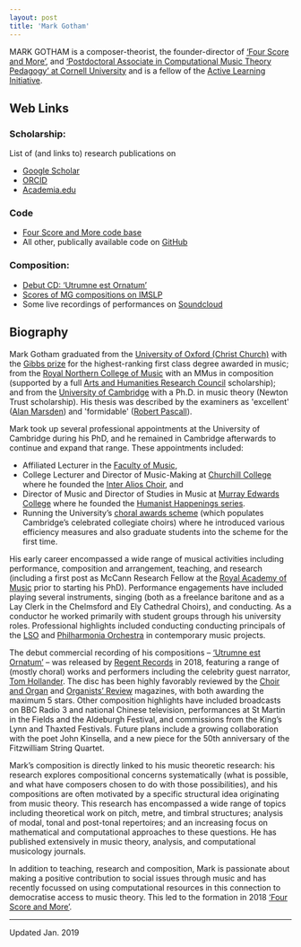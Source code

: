 ```yaml
---
layout: post
title: 'Mark Gotham'
---
```


MARK GOTHAM is a composer-theorist, the founder-director of [‘Four Score and More’](https://fourscoreandmore.org/), and  [‘Postdoctoral Associate in Computational Music Theory Pedagogy’ at Cornell University](http://music.cornell.edu/mark-gotham) and is a fellow of the [Active Learning Initiative](http://as.cornell.edu/education-innovation).

## Web Links

### Scholarship:
List of (and links to) research publications on
- [Google Scholar](https://scholar.google.com/citations?user=bA0PEo0AAAAJ&hl=en&oi=ao)
- [ORCID](https://orcid.org/0000-0003-0722-3074?lang=en)
- [Academia.edu](https://cornell.academia.edu/MarkGotham)

### Code
- [Four Score and More code base](https://github.com/fourscoreandmore/fourscoreandmore.org)
- All other, publically available code on [GitHub](https://github.com/MarkGotham)

### Composition:
- [Debut CD: ‘Utrumne est Ornatum’](http://www.regent-records.co.uk/product_details_349.htm)
- [Scores of MG compositions on IMSLP](https://imslp.org/wiki/Category:Gotham%2C_Mark)
- Some live recordings of performances on [Soundcloud](https://soundcloud.com/mark-gotham)

## Biography

Mark Gotham graduated from the [University of Oxford (Christ Church)](http://www.ox.ac.uk/) with the [Gibbs prize](http://www.ox.ac.uk/feesandfunding/ugcurrent/other/prizes/gibbs/) for the highest-ranking first class degree awarded in music; from the [Royal Northern College of Music](http://www.rncm.ac.uk/) with an MMus in composition (supported by a full [Arts and Humanities Research Council](http://www.ahrc.ac.uk/Pages/Home.aspx) scholarship); and from the [University of Cambridge](http://www.cam.ac.uk/) with a Ph.D. in music theory (Newton Trust scholarship). His thesis was described by the examiners as 'excellent' ([Alan Marsden](http://www.lancaster.ac.uk/staff/marsdena/)) and 'formidable' ([Robert Pascall](http://www.nottingham.ac.uk/music/people/robert.pascall)).

Mark took up several professional appointments at the University of Cambridge during his PhD, and he remained in Cambridge afterwards to continue and expand that range. These appointments included:
- Affiliated Lecturer in the [Faculty of Music](https://www.mus.cam.ac.uk/),
- College Lecturer and Director of Music-Making at [Churchill College](https://www.chu.cam.ac.uk/) where he founded the [Inter Alios Choir](https://www.chu.cam.ac.uk/societies/music/?q=interalios), and
- Director of Music and Director of Studies in Music at [Murray Edwards College](https://www.murrayedwards.cam.ac.uk/) where he founded the [Humanist Happenings series](https://www.murrayedwards.cam.ac.uk/college-life/societies-music-and-sports/music-murray-edwards-college/humanist-happenings).
- Running the University’s [choral awards scheme](https://www.undergraduate.study.cam.ac.uk/finance/music-awards/choral-awards) (which populates Cambridge’s celebrated collegiate choirs) where he introduced various efficiency measures and also graduate students into the scheme for the first time.

His early career encompassed a wide range of musical activities including performance, composition and arrangement, teaching, and research (including a first post as McCann Research Fellow at the [Royal Academy of Music](https://www.ram.ac.uk/) prior to starting his PhD).
Performance engagements have included playing several instruments, singing (both as a freelance baritone and as a Lay Clerk in the Chelmsford and Ely Cathedral Choirs), and conducting.
As a conductor he worked primarily with student groups through his university roles. Professional highlights included conducting conducting principals of the [LSO](http://lso.co.uk/) and [Philharmonia Orchestra](http://www.philharmonia.co.uk/) in contemporary music projects.

The debut commercial recording of his compositions – [‘Utrumne est Ornatum’](http://www.regent-records.co.uk/product_details_349.htm) – was released by [Regent Records](http://www.regent-records.co.uk/) in 2018, featuring a range of (mostly choral) works and performers including the celebrity guest narrator, [Tom Hollander](https://www.imdb.com/name/nm0390903/).
The disc has been highly favorably reviewed by the [Choir and Organ](https://www.rhinegold.co.uk/rhinegold-publishing/magazines/choir-organ/) and [Organists’ Review](https://organistsreview.com/) magazines, with both awarding the maximum 5 stars.
Other composition highlights have included broadcasts on BBC Radio 3 and national Chinese television, performances at St Martin in the Fields and the Aldeburgh Festival, and commissions from the King’s Lynn and Thaxted Festivals.
Future plans include a growing collaboration with the poet John Kinsella, and a new piece for the 50th anniversary of the Fitzwilliam String Quartet.

Mark’s composition is directly linked to his music theoretic research: his research explores compositional concerns systematically (what is possible, and what have composers chosen to do with those possibilities), and his compositions are often motivated by a specific structural idea originating from music theory. This research has encompassed a wide range of topics including theoretical work on pitch, metre, and timbral structures; analysis of modal, tonal and post-tonal repertoires; and an increasing focus on mathematical and computational approaches to these questions. He has published extensively in music theory, analysis, and computational musicology journals.

In addition to teaching, research and composition, Mark is passionate about making a positive contribution to social issues through music and has recently focussed on using computational resources in this connection to democratise access to music theory. This led to the formation in 2018 [‘Four Score and More’](https://fourscoreandmore.org/).

----

Updated Jan. 2019
